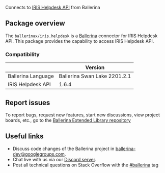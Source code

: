 Connects to [IRIS Helpdesk API](https://www.iriscrm.com/api) from Ballerina

## Package overview
The `ballerinax/iris.helpdesk` is a [Ballerina](https://ballerina.io/) connector for IRIS Helpdesk API.
This package provides the capability to access IRIS Helpdesk API.

### Compatibility
|                               | Version                         |
|-------------------------------|---------------------------------|
| Ballerina Language            | Ballerina Swan Lake 2201.2.1      | 
| IRIS Helpdesk API             | 1.6.4                           |

## Report issues
To report bugs, request new features, start new discussions, view project boards, etc., go to the [Ballerina Extended Library repository](https://github.com/ballerina-platform/ballerina-extended-library)

## Useful links
- Discuss code changes of the Ballerina project in [ballerina-dev@googlegroups.com](mailto:ballerina-dev@googlegroups.com).
- Chat live with us via our [Discord server](https://discord.gg/ballerinalang).
- Post all technical questions on Stack Overflow with the [#ballerina](https://stackoverflow.com/questions/tagged/ballerina) tag
